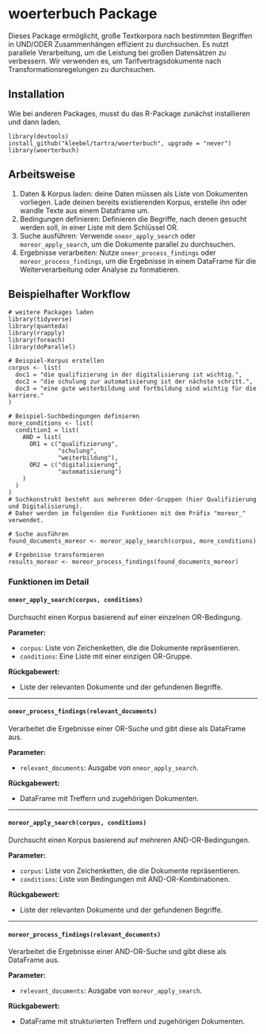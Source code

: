 
# woerterbuch Package

Dieses Package ermöglicht, große Textkorpora nach bestimmten Begriffen in UND/ODER Zusammenhängen effizient zu durchsuchen. Es nutzt parallele Verarbeitung, um die Leistung bei großen Datensätzen zu verbessern. Wir verwenden es, um Tarifvertragsdokumente nach Transformationsregelungen zu durchsuchen.


## Installation
Wie bei anderen Packages, musst du das R-Package zunächst installieren und dann laden.

```
library(devtools)
install_github("kleebel/tartra/woerterbuch", upgrade = "never")
library(woerterbuch)
```

## Arbeitsweise

1. Daten & Korpus laden: deine Daten müssen als Liste von Dokumenten vorliegen. Lade deinen bereits existierenden Korpus, erstelle ihn oder wandle Texte aus einem Dataframe um.
2. Bedingungen definieren: Definieren die Begriffe, nach denen gesucht werden soll, in einer Liste mit dem Schlüssel OR.
3. Suche ausführen: Verwende `oneor_apply_search` oder `moreor_apply_search`, um die Dokumente parallel zu durchsuchen.
4. Ergebnisse verarbeiten: Nutze `oneor_process_findings` oder `moreor_process_findings`, um die Ergebnisse in einem DataFrame für die Weiterverarbeitung oder Analyse zu formatieren.


## Beispielhafter Workflow

```
# weitere Packages laden
library(tidyverse)
library(quanteda)
library(rrapply)
library(foreach)
library(doParallel)

# Beispiel-Korpus erstellen
corpus <- list(
  doc1 = "die qualifizierung in der digitalisierung ist wichtig.",
  doc2 = "die schulung zur automatisierung ist der nächste schritt.",
  doc3 = "eine gute weiterbildung und fortbildung sind wichtig für die karriere."
)

# Beispiel-Suchbedingungen definieren
more_conditions <- list(
  condition1 = list(
    AND = list(
      OR1 = c("qualifizierung",
              "schulung",
              "weiterbildung"),
      OR2 = c("digitalisierung",
              "automatisierung")
    )
  )
)
# Suchkonstrukt besteht aus mehreren Oder-Gruppen (hier Qualifizierung und Digitalisierung).
# Daher werden im folgenden die Funktionen mit dem Präfix "moreor_" verwendet.

# Suche ausführen
found_documents_moreor <- moreor_apply_search(corpus, more_conditions)

# Ergebnisse transformieren
results_moreor <- moreor_process_findings(found_documents_moreor)

```

### Funktionen im Detail

#### `oneor_apply_search(corpus, conditions)`

Durchsucht einen Korpus basierend auf einer einzelnen OR-Bedingung.

**Parameter:**
- `corpus`: Liste von Zeichenketten, die die Dokumente repräsentieren.
- `conditions`: Eine Liste mit einer einzigen OR-Gruppe.

**Rückgabewert:**
- Liste der relevanten Dokumente und der gefundenen Begriffe.

---

#### `oneor_process_findings(relevant_documents)`

Verarbeitet die Ergebnisse einer OR-Suche und gibt diese als DataFrame aus.

**Parameter:**
- `relevant_documents`: Ausgabe von `oneor_apply_search`.

**Rückgabewert:**
- DataFrame mit Treffern und zugehörigen Dokumenten.

---

#### `moreor_apply_search(corpus, conditions)`

Durchsucht einen Korpus basierend auf mehreren AND-OR-Bedingungen.

**Parameter:**
- `corpus`: Liste von Zeichenketten, die die Dokumente repräsentieren.
- `conditions`: Liste von Bedingungen mit AND-OR-Kombinationen.

**Rückgabewert:**
- Liste der relevanten Dokumente und der gefundenen Begriffe.

---

#### `moreor_process_findings(relevant_documents)`

Verarbeitet die Ergebnisse einer AND-OR-Suche und gibt diese als DataFrame aus.

**Parameter:**
- `relevant_documents`: Ausgabe von `moreor_apply_search`.

**Rückgabewert:**
- DataFrame mit strukturierten Treffern und zugehörigen Dokumenten.
